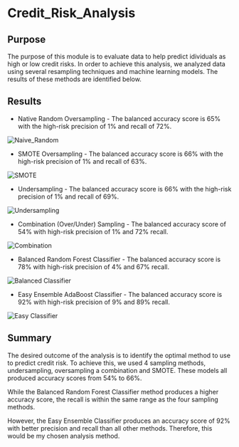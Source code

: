 # Credit_Risk_Analysis

## Purpose
The purpose of this module is to evaluate data to help predict idividuals as high or low credit risks.  In order to achieve this analysis, we analyzed data using several resampling techniques and machine learning models.  The results of these methods are  identified below. 

## Results
* Native Random Oversampling - The balanced accuracy score is 65% with the high-risk precision of 1% and recall of 72%.

![Naive_Random]("https://github.com/LauraZJ/Credit_Risk_Analysis/blob/main/Resources/NaiveRandomOversampling.png")

* SMOTE Oversampling - The balanced accuracy score is 66% with the high-risk precision of 1% and recall of 63%.

![SMOTE]("https://github.com/LauraZJ/Credit_Risk_Analysis/blob/main/Resources/SMOTE_Oversampling.png")

* Undersampling - The balanced accuracy score is 66% with the high-risk precision of 1% and recall of 69%.

![Undersampling]("https://github.com/LauraZJ/Credit_Risk_Analysis/blob/main/Resources/Undersampling.png")

* Combination (Over/Under) Sampling - The balanced accuracy score of 54% with high-risk precision of 1% and 72% recall.

![Combination]("https://github.com/LauraZJ/Credit_Risk_Analysis/blob/main/Resources/Combination_sampling.png")

* Balanced Random Forest Classifier - The balanced accuracy score is 78% with high-risk precision of 4% and 67% recall.

![Balanced Classifier]("https://github.com/LauraZJ/Credit_Risk_Analysis/blob/main/Resources/balanced_random_forest_classifier.png")

* Easy Ensemble AdaBoost Classifier - The balanced accuracy score is 92% with high-risk precision of 9% and 89% recall.

![Easy Classifier]("https://github.com/LauraZJ/Credit_Risk_Analysis/blob/main/Resources/Easy_Ensemble_classifier.png")

## Summary
The desired outcome of the analysis is to identify the optimal method to use to predict credit risk.  To achieve this, we used 4 sampling methods, undersampling, oversampling a combination and SMOTE.  These models all produced accuracy scores from 54% to 66%.

While the Balanced Random Forest Classifier method produces a higher accuracy score, the recall is within the same range as the four sampling methods.  

However, the Easy Ensemble Classifier produces an accuracy score of 92% with better precision and recall than all other methods.  Therefore, this would be my chosen analysis method.
